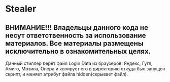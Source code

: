 # Stealer
ВНИМАНИЕ!!!
Владельцы данного кода не несут ответственность за использование материалов. Все материалы размещены исключительно в ознакомительных целях.
-------------------------------------------------------------------------------------------------------------------------------------------
Данный стиллер берёт файл Login Data из браузеров: Яндекс, Гугл, Амиго, Мозила, Опера и копирует его в директорию откуда был запущен скрипт, и меняет атрибут файла hidden(скрывает файл). 
